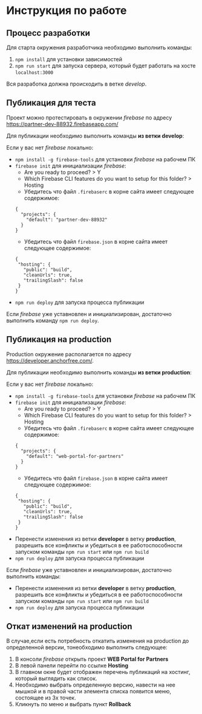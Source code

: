 # Инструкция по работе

## Процесс разработки

Для старта окружения разработчика необходимо выполнить команды:
1. `npm install` для установки зависимостей
2. `npm run start` для запуска сервера, который будет работать на хосте `localhost:3000`

Вся разработка должна происходить в ветке *develop*.

## Публикация для теста

Проект можно протестировать в окружении *firebase* по адресу https://partner-dev-88932.firebaseapp.com/

Для публикации необходимо выполнить команды **из ветки develop**:

Если у вас нет *firebase* локально:

* `npm install -g firebase-tools` для установки *firebase* на рабочем ПК
* `firebase init` для инициализации *firebase*:
    * Are you ready to proceed? > Y
    * Which Firebase CLI features do you want to setup for this folder? > Hosting
    * Убедитесь что файл `.firebaserc` в корне сайта имеет следующее содержимое:
    ```
    {
      "projects": {
        "default": "partner-dev-88932"
      }
    }
    ```
    * Убедитесь что файл `firebase.json` в корне сайта имеет следующее содержимое:
    ```
    {
     "hosting": {
       "public": "build",
       "cleanUrls": true,
       "trailingSlash": false
     }
    }
    ```
* `npm run deploy` для запуска процесса публикации

Если *firebase* уже уставновлен и инициализирован, достаточно выполнить команду `npm run deploy`.

## Публикация на production

Production окружение располагается по адресу https://developer.anchorfree.com/.

Для публикации необходимо выполнить команды **из ветки production**:

Если у вас нет *firebase* локально:

* `npm install -g firebase-tools` для установки *firebase* на рабочем ПК
* `firebase init` для инициализации *firebase*:
    * Are you ready to proceed? > Y
    * Which Firebase CLI features do you want to setup for this folder? > Hosting
    * Убедитесь что файл `.firebaserc` в корне сайта имеет следующее содержимое:
    ```
    {
      "projects": {
        "default": "web-portal-for-partners"
      }
    }
    ```
    * Убедитесь что файл `firebase.json` в корне сайта имеет следующее содержимое:
    ```
    {
     "hosting": {
       "public": "build",
       "cleanUrls": true,
       "trailingSlash": false
     }
    }
    ```
* Перенести изменения из ветки **developer** в ветку **production**, разрешить все конфликты и убедиться в ее работоспособности запуском команды ```npm run start``` или ```npm run build```
* `npm run deploy` для запуска процесса публикации

Если *firebase* уже уставновлен и инициализирован, достаточно выполнить команды: 
* Перенести изменения из ветки **developer** в ветку **production**, разрешить все конфликты и убедиться в ее работоспособности запуском команды ```npm run start``` или ```npm run build```
* `npm run deploy` для запуска процесса публикации

## Откат изменений на production

В случае,если есть потребность откатить изменения на production до определенной версии, тонеобходимо выполнить следующее:
1. В консоли *firebase* открыть проект **WEB Portal for Partners**
2. В левой панели перейти по ссылке **Hosting**
3. В главном окне будет отображен перечень публикаций на хостинг, который выглядить как список.
4. Необходимо выбрать определенную версию, навести на нее мышкой и в правой части элемента списка появится меню, состоящее из 3х точек.
5. Кликнуть по меню и выбрать пункт **Rollback**